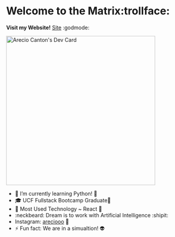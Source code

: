 # Welcome to the Matrix:trollface:
**Visit my Website!**
[Site](https://areciocodes.com/) :godmode:
<!--**Arecio3/Arecio3** is a ✨ _special_ ✨ repository because its `README.md` (this file) appears on your GitHub profile.-->

<a href="https://app.daily.dev/Arecio3"><img src="https://api.daily.dev/devcards/d4df957857aa4640bcffbbfb323bcedf.png?r=3af" width="400" alt="Arecio Canton's Dev Card"/></a>

- 🌱 I’m currently learning Python! :snake:
- :mortar_board: UCF Fullstack Bootcamp Graduate:yellow_heart:
- :crystal_ball: Most Used Technology ~ React :crystal_ball:
- :neckbeard: Dream is to work with Artificial Intelligence :shipit:
- Instagram: [areciooo](https://www.instagram.com/areciooo/) :pushpin:
- ⚡ Fun fact: We are in a simualtion! :alien:
